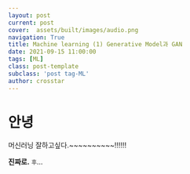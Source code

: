 ```yaml
---
layout: post
current: post
cover:  assets/built/images/audio.png
navigation: True
title: Machine learning (1) Generative Model과 GAN
date: 2021-09-15 11:00:00
tags: [ML]
class: post-template
subclass: 'post tag-ML'
author: crosstar
---
```



# 안녕
머신러닝 잘하고싶다.~~~~~~~~~~!!!!!!

**진짜로.**
`후`...
